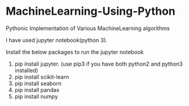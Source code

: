 # MachineLearning-Using-Python
Pythonic Implementation of Various MachineLearning algorithms 


I have used jupyter notebook(python 3).

Install the below packages to run the jupyter notebook

1. pip install jupyter. (use pip3 if you have both python2 and python3 installed)
2. pip install scikit-learn
3. pip install seaborn
4. pip install pandas
5. pip install numpy
